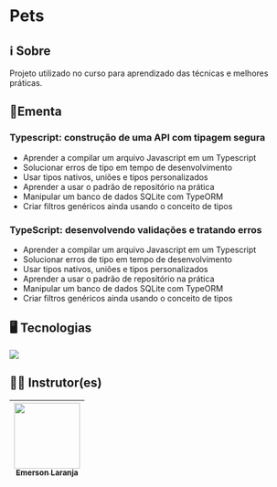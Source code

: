 # Pets

## ℹ️ Sobre

<p>Projeto utilizado no curso para aprendizado das técnicas e melhores práticas.</p>

## 📘Ementa

### Typescript: construção de uma API com tipagem segura

- Aprender a compilar um arquivo Javascript em um Typescript
- Solucionar erros de tipo em tempo de desenvolvimento
- Usar tipos nativos, uniões e tipos personalizados
- Aprender a usar o padrão de repositório na prática
- Manipular um banco de dados SQLite com TypeORM
- Criar filtros genéricos ainda usando o conceito de tipos

### TypeScript: desenvolvendo validações e tratando erros

- Aprender a compilar um arquivo Javascript em um Typescript
- Solucionar erros de tipo em tempo de desenvolvimento
- Usar tipos nativos, uniões e tipos personalizados
- Aprender a usar o padrão de repositório na prática
- Manipular um banco de dados SQLite com TypeORM
- Criar filtros genéricos ainda usando o conceito de tipos

## 🖥️ Tecnologias

<div>
  <img src="https://img.shields.io/badge/TypeScript-3178C6?logo=typescript&logoColor=fff">
</div>

## 🧑‍🏫 Instrutor(es)

| [<img loading="lazy" src="https://avatars.githubusercontent.com/u/21970707?v=4" width=115><br><sub>Emerson Laranja</sub>](https://github.com/EmersonLaranja) |
| :-------------------------------------------------------------------------------------------------------------------------------------------------------------------------------------------------------------------------------------------------------------------------------------------------------------------------------------------: |
